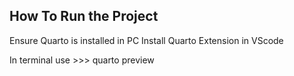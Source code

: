## How To Run the Project
Ensure Quarto is installed in PC
Install Quarto Extension in VScode

In terminal use >>> quarto preview
